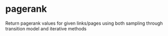 # pagerank
Return pagerank values for given links/pages using both sampling through transition model and iterative methods
